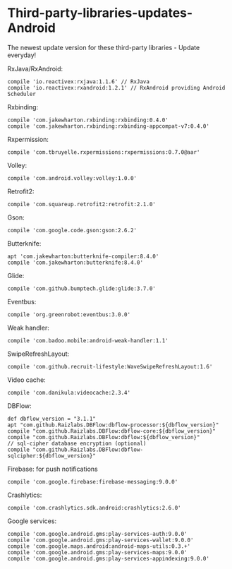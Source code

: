 # Third-party-libraries-updates-Android
The newest update version for these third-party libraries - Update everyday!

  RxJava/RxAndroid:
  
    compile 'io.reactivex:rxjava:1.1.6' // RxJava
    compile 'io.reactivex:rxandroid:1.2.1' // RxAndroid providing Android Scheduler
    
  Rxbinding: 
  
    compile 'com.jakewharton.rxbinding:rxbinding:0.4.0'
    compile 'com.jakewharton.rxbinding:rxbinding-appcompat-v7:0.4.0'
    
  Rxpermission:
  
    compile 'com.tbruyelle.rxpermissions:rxpermissions:0.7.0@aar'  
    
  Volley:
  
    compile 'com.android.volley:volley:1.0.0'
    
  Retrofit2:
  
    compile 'com.squareup.retrofit2:retrofit:2.1.0'
    
  Gson:  
  
    compile 'com.google.code.gson:gson:2.6.2'
    
  Butterknife:
  
    apt 'com.jakewharton:butterknife-compiler:8.4.0'
    compile 'com.jakewharton:butterknife:8.4.0'
    
  Glide:
  
    compile 'com.github.bumptech.glide:glide:3.7.0'
    
  Eventbus:
  
    compile 'org.greenrobot:eventbus:3.0.0'
    
  Weak handler:
  
    compile 'com.badoo.mobile:android-weak-handler:1.1'
    
  SwipeRefreshLayout:
  
    compile 'com.github.recruit-lifestyle:WaveSwipeRefreshLayout:1.6'
    
  Video cache:
  
    compile 'com.danikula:videocache:2.3.4'
    
  DBFlow:
  
    def dbflow_version = "3.1.1"
    apt "com.github.Raizlabs.DBFlow:dbflow-processor:${dbflow_version}"
    compile "com.github.Raizlabs.DBFlow:dbflow-core:${dbflow_version}"
    compile "com.github.Raizlabs.DBFlow:dbflow:${dbflow_version}"
    // sql-cipher database encryption (optional)
    compile "com.github.Raizlabs.DBFlow:dbflow-sqlcipher:${dbflow_version}"
    
  Firebase: for push notifications
  
    compile 'com.google.firebase:firebase-messaging:9.0.0'  
    
  Crashlytics:
  
    compile 'com.crashlytics.sdk.android:crashlytics:2.6.0'
    
  Google services:
  
    compile 'com.google.android.gms:play-services-auth:9.0.0'
    compile 'com.google.android.gms:play-services-wallet:9.0.0'
    compile 'com.google.maps.android:android-maps-utils:0.3.+'
    compile 'com.google.android.gms:play-services-maps:9.0.0'
    compile 'com.google.android.gms:play-services-appindexing:9.0.0'
    
    
